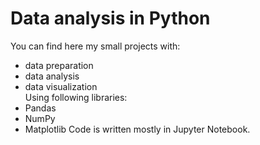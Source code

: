 # Data analysis in Python
You can find here my small projects with:
* data preparation
* data analysis
* data visualization </br>
Using following libraries:
* Pandas
* NumPy
* Matplotlib
Code is written mostly in Jupyter Notebook.

